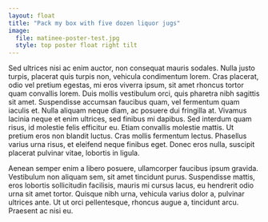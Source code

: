 ```yaml
---
layout: float
title: "Pack my box with five dozen liquor jugs"
image:
  file: matinee-poster-test.jpg
  style: top poster float right tilt
---
```

Sed ultrices nisi ac enim auctor, non consequat mauris sodales. Nulla justo turpis, placerat quis turpis non, vehicula condimentum lorem. Cras placerat, odio vel pretium egestas, mi eros viverra ipsum, sit amet rhoncus tortor quam convallis lorem. Duis mollis vestibulum orci, quis pharetra nibh sagittis sit amet. Suspendisse accumsan faucibus quam, vel fermentum quam iaculis et. Nulla aliquam neque diam, ac posuere dui fringilla at. Vivamus lacinia neque et enim ultrices, sed finibus mi dapibus. Sed interdum quam risus, id molestie felis efficitur eu. Etiam convallis molestie mattis. Ut pretium eros non blandit luctus. Cras mollis fermentum lectus. Phasellus varius urna risus, et eleifend neque finibus eget. Donec eros nulla, suscipit placerat pulvinar vitae, lobortis in ligula.

Aenean semper enim a libero posuere, ullamcorper faucibus ipsum gravida. Vestibulum non aliquam sem, sit amet tincidunt purus. Suspendisse mattis, eros lobortis sollicitudin facilisis, mauris mi cursus lacus, eu hendrerit odio urna sit amet tortor. Quisque nibh urna, vehicula varius dolor a, pulvinar ultrices ante. Ut ut orci pellentesque, rhoncus augue a, tincidunt arcu. Praesent ac nisi eu.